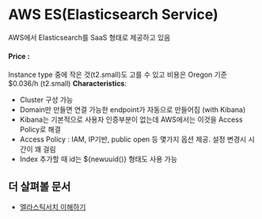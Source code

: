# AWS ES(Elasticsearch Service)
AWS에서 Elasticsearch를 SaaS 형태로 제공하고 있음
#### Price :
Instance type 중에 작은 것(t2.small)도 고를 수 있고 비용은 Oregon 기준 $0.036/h (t2.small)
**Characteristics**:
- Cluster 구성 가능
- Domain만 만들면 연결 가능한 endpoint가 자동으로 만들어짐 (with Kibana)
- Kibana는 기본적으로 사용자 인증부분이 없는데 AWS에서는 이것을 Access Policy로 해결
- Access Policy : IAM, IP기반, public open 등 몇가지 옵션 제공. 설정 변경시 시간이 꽤 걸림
- Index 추가할 때 id는 ${newuuid()} 형태도 사용 가능

## 더 살펴볼 문서
- [엘라스틱서치 이해하기](https://www.slideshare.net/dahlmoon/20160612)